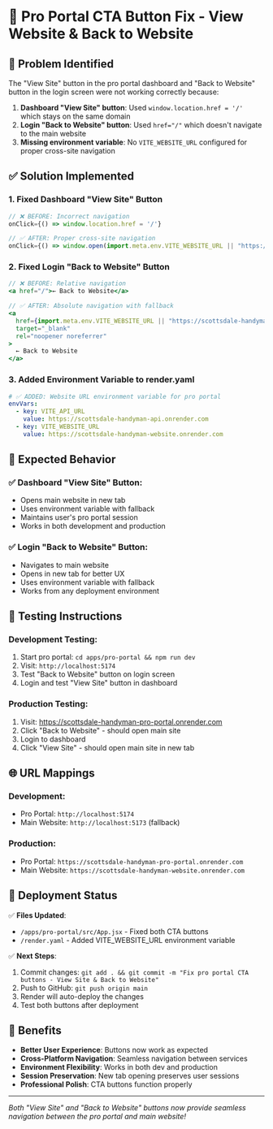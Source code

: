 # 🔧 Pro Portal CTA Button Fix - View Website & Back to Website

## 🚨 Problem Identified

The "View Site" button in the pro portal dashboard and "Back to Website" button in the login screen were not working correctly because:

1. **Dashboard "View Site" button**: Used `window.location.href = '/'` which stays on the same domain
2. **Login "Back to Website" button**: Used `href="/"` which doesn't navigate to the main website
3. **Missing environment variable**: No `VITE_WEBSITE_URL` configured for proper cross-site navigation

## ✅ Solution Implemented

### 1. **Fixed Dashboard "View Site" Button**
```jsx
// ❌ BEFORE: Incorrect navigation
onClick={() => window.location.href = '/'}

// ✅ AFTER: Proper cross-site navigation
onClick={() => window.open(import.meta.env.VITE_WEBSITE_URL || "https://scottsdale-handyman-website.onrender.com", '_blank')}
```

### 2. **Fixed Login "Back to Website" Button**
```jsx
// ❌ BEFORE: Relative navigation
<a href="/">← Back to Website</a>

// ✅ AFTER: Absolute navigation with fallback
<a 
  href={import.meta.env.VITE_WEBSITE_URL || "https://scottsdale-handyman-website.onrender.com"}
  target="_blank"
  rel="noopener noreferrer"
>
  ← Back to Website
</a>
```

### 3. **Added Environment Variable to render.yaml**
```yaml
# ✅ ADDED: Website URL environment variable for pro portal
envVars:
  - key: VITE_API_URL
    value: https://scottsdale-handyman-api.onrender.com
  - key: VITE_WEBSITE_URL
    value: https://scottsdale-handyman-website.onrender.com
```

## 🎯 Expected Behavior

### ✅ Dashboard "View Site" Button:
- Opens main website in new tab
- Uses environment variable with fallback
- Maintains user's pro portal session
- Works in both development and production

### ✅ Login "Back to Website" Button:
- Navigates to main website
- Opens in new tab for better UX
- Uses environment variable with fallback
- Works from any deployment environment

## 🧪 Testing Instructions

### **Development Testing:**
1. Start pro portal: `cd apps/pro-portal && npm run dev`
2. Visit: `http://localhost:5174`
3. Test "Back to Website" button on login screen
4. Login and test "View Site" button in dashboard

### **Production Testing:**
1. Visit: https://scottsdale-handyman-pro-portal.onrender.com
2. Click "Back to Website" - should open main site
3. Login to dashboard
4. Click "View Site" - should open main site in new tab

## 🌐 URL Mappings

### **Development:**
- Pro Portal: `http://localhost:5174`
- Main Website: `http://localhost:5173` (fallback)

### **Production:**
- Pro Portal: `https://scottsdale-handyman-pro-portal.onrender.com`
- Main Website: `https://scottsdale-handyman-website.onrender.com`

## 🚀 Deployment Status

✅ **Files Updated**:
- `/apps/pro-portal/src/App.jsx` - Fixed both CTA buttons
- `/render.yaml` - Added VITE_WEBSITE_URL environment variable

✅ **Next Steps**:
1. Commit changes: `git add . && git commit -m "Fix pro portal CTA buttons - View Site & Back to Website"`
2. Push to GitHub: `git push origin main`
3. Render will auto-deploy the changes
4. Test both buttons after deployment

## 🎉 Benefits

- **Better User Experience**: Buttons now work as expected
- **Cross-Platform Navigation**: Seamless navigation between services  
- **Environment Flexibility**: Works in both dev and production
- **Session Preservation**: New tab opening preserves user sessions
- **Professional Polish**: CTA buttons function properly

---

*Both "View Site" and "Back to Website" buttons now provide seamless navigation between the pro portal and main website!*
